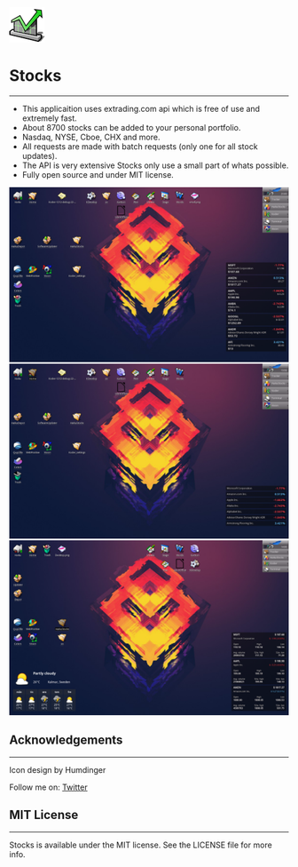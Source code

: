<img src="https://raw.githubusercontent.com/Konrad77/HaikuStocks/master/Screenshots/Stocks-app.iom_64.png" width="64" height="64">

# Stocks
----------------

- This applicaition uses extrading.com api which is free of use and extremely fast.
- About 8700 stocks can be added to your personal portfolio.
- Nasdaq, NYSE, Cboe, CHX and more. 
- All requests are made with batch requests (only one for all stock updates).
- The API is very extensive Stocks only use a small part of whats possible.
- Fully open source and under MIT license.

<p align="center">
  <img src="https://raw.githubusercontent.com/Konrad77/HaikuStocks/master/Screenshots/normal.png" alt="Icon"/>
  <img src="https://raw.githubusercontent.com/Konrad77/HaikuStocks/master/Screenshots/small.png" alt="Icon"/>
  <img src="https://raw.githubusercontent.com/Konrad77/HaikuStocks/master/Screenshots/large.png" alt="Icon"/>
</p>

## Acknowledgements
----------------
Icon design by Humdinger

Follow me on:
[Twitter](https:://twitter.com/konrad1977)

## MIT License
----------------
Stocks is available under the MIT license. See the LICENSE file for more info.
